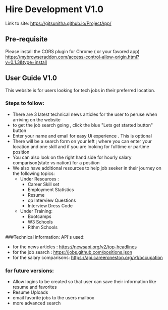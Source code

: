 # Hire Development V1.0


Link to site:
https://gitsunitha.github.io/ProjectApp/

## Pre-requisite
Please install the CORS plugin for Chrome ( or your favored app)
https://mybrowseraddon.com/access-control-allow-origin.html?v=0.1.3&type=install


## User Guide V1.0


This website is for users looking for tech jobs in their preferred location.

### Steps to follow:
- There are 3 latest technical news articles for the user to peruse when arriving on the website
- to get the job search going , click the blue "Lets get started button" button
- Enter your name and email for easy Ui experience . This is optional
- There will be a search form on your left ; where you can enter your location and one skill and if you are looking for fulltime or partime position
- You can also look on the right hand side for hourly salary comparison(state vs nation) for a position 
- We also have additional resources to help job seeker in their journey on the following topics:
  - Under Resources :
    - Career Skill set
    - Employment Statistics
    - Resume
    - op Interview Questions
    - Interview Dress Code
  - Under Training:
    - Bootcamps
    - W3 Schools
    - Rithm Schools
 


###Technical information:
API's used:
- for the news articles : https://newsapi.org/v2/top-headlines
- for the job search  : https://jobs.github.com/positions.json
- for the salary comparisons: https://api.careeronestop.org/v1/occupation

### for future versions:
- Allow logins to be created so that user can save their information like resume and favorites
- Resume Uploads 
- email favorite jobs to the users mailbox
- more advanced search
